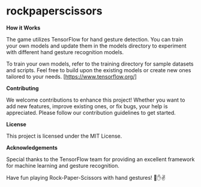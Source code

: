 # rockpaperscissors

**How it Works**

The game utilizes TensorFlow for hand gesture detection. You can train your own models and update them in the models directory to experiment with different hand gesture recognition models.

To train your own models, refer to the training directory for sample datasets and scripts. Feel free to build upon the existing models or create new ones tailored to your needs.
[https://www.tensorflow.org/]
 
**Contributing**

We welcome contributions to enhance this project! Whether you want to add new features, improve existing ones, or fix bugs, your help is appreciated. Please follow our contribution guidelines to get started.

**License**

This project is licensed under the MIT License.

**Acknowledgements**

Special thanks to the TensorFlow team for providing an excellent framework for machine learning and gesture recognition.

Have fun playing Rock-Paper-Scissors with hand gestures! 🤘✋✌️
